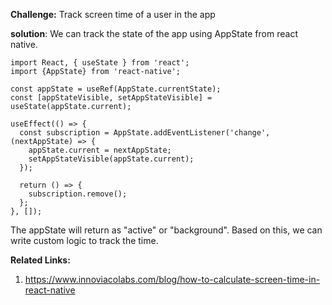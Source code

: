 **Challenge:** Track screen time of a user in the app

**solution**:
We can track the state of the app using AppState from react native.

```
import React, { useState } from 'react';
import {AppState} from 'react-native';

const appState = useRef(AppState.currentState);
const [appStateVisible, setAppStateVisible] = useState(appState.current);

useEffect(() => {
  const subscription = AppState.addEventListener('change', (nextAppState) => {
    appState.current = nextAppState;
    setAppStateVisible(appState.current);
  });

  return () => {
    subscription.remove();
  };
}, []);

```

The appState will return as "active" or "background". Based on this, we can write custom logic to track the time.

**Related Links:**

1. https://www.innoviacolabs.com/blog/how-to-calculate-screen-time-in-react-native
